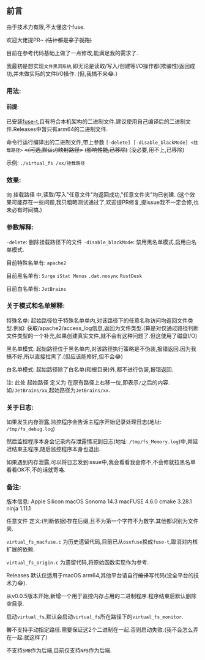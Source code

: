 ## 前言

由于技术力有限,不太懂这个fuse.

欢迎大佬提PR~  ~~(估计都是拿了就跑)~~

目前在参考代码基础上做了一点修改,能满足我的需求了.

我最初是想实现`文件黑洞系统`,即无论是读取/写入/创建等I/O操作都(欺骗性)返回成功,并未做实际的文件I/O操作. (但,我搞不来😂.)

### 用法:

#### 前提:

已安装[fuse-t](https://github.com/macos-fuse-t/fuse-t),且有符合本机架构的二进制文件.建议使用自己编译后的二进制文件.Releases中暂只有arm64的二进制文件.

命令行运行编译出的二进制文件,带上参数 `[-delete] [-disable_blackMode] <挂载路径>`  ~~<(可选,默认:/)映射路径>~~ ~~(影响性能,已移除)~~ (没必要,用不上,已移除)

示例: `./virtual_fs /xx/挂载路径`

### 效果: 

向 挂载路径 中,读取/写入"任意文件"均返回成功,"任意文件夹"均已创建. (这个效果可能存在一些问题,我只粗略测试通过了,欢迎提PR修复,提issue我不一定会修,也未必有时间搞.)

### 参数解释: 

`-delete`: 删除挂载路径下的文件 `-disable_blackMode`: 禁用黑名单模式,启用白名单模式.

目前特殊名单有: `apache2`

目前黑名单有: `Surge` `iStat Menus` `.dat.nosync` `RustDesk`

目前白名单有: `JetBrains`

### 关于模式和名单解释: 

特殊名单: 起始路径位于特殊名单单内,对该路径下的任意名称访问均返回文件类型.例如: 获取/apache2/access_log信息,返回为文件类型.(算是对仅通过路径判断文件类型的一个补充,如果创建真实文件,就不会有这种问题了.但这使用了磁盘I/O)

黑名单模式: 起始路径位于黑名单内,对该路径执行策略是不伪装,报错返回.因为我搞不好,所以直接拉黑了.(但应该能修好,但不会😂)

白名单模式: 起始路径除了白名单(和根目录)外,都不进行伪装,报错返回.

注: 此处 起始路径 定义为 在原有路径上右移一位,即表示`/`之后的内容.如`/JetBrains/xx`,起始路径为`JetBrains/xx`.

### 关于日志:

如果发生内存泄露,监控程序会告诉主程序开始记录处理日志(地址: `/tmp/fs_debug.log`)

然后监控程序本身会记录内存泄露情况到日志(地址: `/tmp/fs_Memory.log`)中,并延迟结束主程序,随后监控程序本身也退出.

如果遇到内存泄露,可以将日志发到issue中,我会看看我会修不,不会修就拉黑名单看看OK不,不的话就寄咯.

### 备注: 

版本信息: Apple Silicon macOS Sonoma 14.3 macFUSE 4.6.0 cmake 3.28.1 ninja 1.11.1

任意文件 定义:(判断依据)存在后缀,且不为第一个字符不为数字.其他都识别为文件夹. 

`virtual_fs_macfuse.c` 为历史遗留代码,目前已从`osxfuse`换成`fuse-t`,取消对内核扩展的依赖.

`virtual_fs_origin.c` 为遗留代码,将原始函数实现作为参考.

Releases 默认仅适用于macOS arm64,其他平台请自行~~编译~~写代码(没全平台的技术力😂).

从v0.0.5版本开始,新增一个用于监控内存占用的二进制程序.程序结束后默认删除空目录.

启动`virtual_fs`,默认会启动`virtual_fs`所在路径下的`virtual_fs_monitor`.

~~暂~~不支持手动指定路径.需要保证这2个二进制在一起.否则启动失败.(我不会怎么弄在一起.就这样了)

不支持`SMB`作为后端,目前仅支持`NFS`作为后端.

